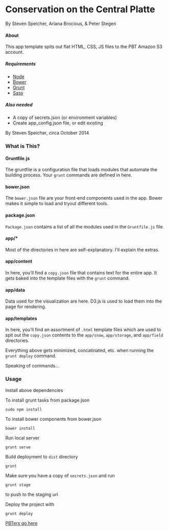 Conservation on the Central Platte
===================

By Steven Speicher, Ariana Brocious, & Peter Stegen

#### About
This app template spits out flat HTML, CSS, JS files to the PBT Amazon S3 account.

##### Requirements

* [Node](http://nodejs.org/)
* [Bower](http://bower.io/)
* [Grunt](http://gruntjs.com/)
* [Sass](http://sass-lang.com/)

##### Also needed
* A copy of secrets.json (or environment variables)
* Create app_config.json file, or edit existing

By Steven Speicher, circa October 2014

### What is This?

#### Gruntfile.js
The gruntfile is a configuration file that loads modules that automate the building process. Your `grunt` commands are defined in here.

#### bower.json
The `bower.json` file are your front-end components used in the app. Bower makes it simple to load and tryout different tools.

#### package.json
`Package.json` contains a list of all the modules used in the `Gruntfile.js` file.

#### app/*
Most of the directories in here are self-explanatory. I'll explain the extras.

#### app/content
In here, you'll find a `copy.json` file that contains text for the entire app. It gets baked into the template files with the `grunt` command.

#### app/data
Data used for the visualization are here. D3.js is used to load them into the page for rendering.

#### app/templates
In here, you'll find an assortment of `.html` template files which are used to spit out the `copy.json` contents to the `app/snow`, `app/storage`, and `app/field` directories.

Everything above gets minimized, concatinated, etc. when running the `grunt deploy` command.

Speaking of commands...


### Usage

Install above dependencies

To install grunt tasks from package.json

  	sudo npm install

To install bower components from bower.json

  	bower install

Run local server

    grunt serve

Build deployment to `dist` directory

    grunt

Make sure you have a copy of `secrets.json` and run

	grunt stage

to push to the staging url

Deploy the project with

	grunt deploy

[PBTers go here](commiting.md)
